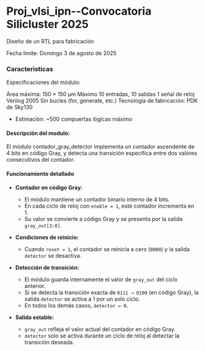 # Proj_vlsi_ipn--Convocatoria Silicluster 2025
Diseño de un RTL para fabricación

Fecha límite: Domingo 3 de agosto de 2025
### Caracteristicas
Especificaciones del módulo:

Área máxima: 150 × 150 µm
Máximo 10 entradas, 10 salidas
1 señal de reloj
Verilog 2005
Sin bucles (for, generate, etc.)
Tecnología de fabricación: PDK de Sky130
- Estimación: ~500 compuertas lógicas máximo

#### Descripción del modulo:

El módulo contador_gray_detector implementa un contador ascendente de 4 bits en código Gray, y detecta una transición específica entre dos valores consecutivos del contador. 

#### Funcionamiento detallado

- **Contador en código Gray:**
  - El módulo mantiene un contador binario interno de 4 bits.
  - En cada ciclo de reloj con `enable = 1`, este contador incrementa en 1.
  - Su valor se convierte a código Gray y se presenta por la salida `gray_out[3:0]`.

- **Condiciones de reinicio:**
  - Cuando `reset = 1`, el contador se reinicia a cero (`0000`) y la salida `detector` se desactiva.

- **Detección de transición:**
  - El módulo guarda internamente el valor de `gray_out` del ciclo anterior.
  - Si se detecta la transición exacta de `0111 → 0100` (en código Gray), la salida `detector` se activa a 1 por un solo ciclo.
  - En todos los demás casos, `detector = 0`.

- **Salida estable:**
  - `gray_out` refleja el valor actual del contador en código Gray.
  - `detector` solo se activa durante un ciclo de reloj al detectar la transición deseada.
